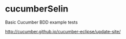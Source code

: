 # cucumberSelin
Basic Cucumber BDD example tests




http://cucumber.github.io/cucumber-eclipse/update-site/
